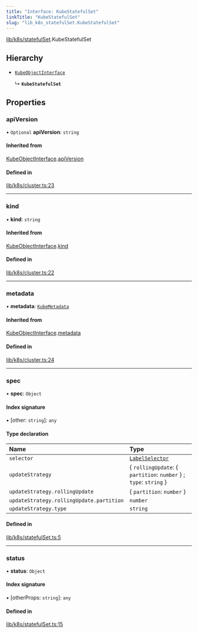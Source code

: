 ```yaml
---
title: "Interface: KubeStatefulSet"
linkTitle: "KubeStatefulSet"
slug: "lib_k8s_statefulSet.KubeStatefulSet"
---
```


[lib/k8s/statefulSet](../modules/lib_k8s_statefulSet.md).KubeStatefulSet

## Hierarchy

- [`KubeObjectInterface`](lib_k8s_cluster.KubeObjectInterface.md)

  ↳ **`KubeStatefulSet`**

## Properties

### apiVersion

• `Optional` **apiVersion**: `string`

#### Inherited from

[KubeObjectInterface](lib_k8s_cluster.KubeObjectInterface.md).[apiVersion](lib_k8s_cluster.KubeObjectInterface.md#apiversion)

#### Defined in

[lib/k8s/cluster.ts:23](https://github.com/kinvolk/headlamp/blob/f70c8787/frontend/src/lib/k8s/cluster.ts#L23)

___

### kind

• **kind**: `string`

#### Inherited from

[KubeObjectInterface](lib_k8s_cluster.KubeObjectInterface.md).[kind](lib_k8s_cluster.KubeObjectInterface.md#kind)

#### Defined in

[lib/k8s/cluster.ts:22](https://github.com/kinvolk/headlamp/blob/f70c8787/frontend/src/lib/k8s/cluster.ts#L22)

___

### metadata

• **metadata**: [`KubeMetadata`](lib_k8s_cluster.KubeMetadata.md)

#### Inherited from

[KubeObjectInterface](lib_k8s_cluster.KubeObjectInterface.md).[metadata](lib_k8s_cluster.KubeObjectInterface.md#metadata)

#### Defined in

[lib/k8s/cluster.ts:24](https://github.com/kinvolk/headlamp/blob/f70c8787/frontend/src/lib/k8s/cluster.ts#L24)

___

### spec

• **spec**: `Object`

#### Index signature

▪ [other: `string`]: `any`

#### Type declaration

| Name | Type |
| :------ | :------ |
| `selector` | [`LabelSelector`](lib_k8s_cluster.LabelSelector.md) |
| `updateStrategy` | { `rollingUpdate`: { `partition`: `number`  } ; `type`: `string`  } |
| `updateStrategy.rollingUpdate` | { `partition`: `number`  } |
| `updateStrategy.rollingUpdate.partition` | `number` |
| `updateStrategy.type` | `string` |

#### Defined in

[lib/k8s/statefulSet.ts:5](https://github.com/kinvolk/headlamp/blob/f70c8787/frontend/src/lib/k8s/statefulSet.ts#L5)

___

### status

• **status**: `Object`

#### Index signature

▪ [otherProps: `string`]: `any`

#### Defined in

[lib/k8s/statefulSet.ts:15](https://github.com/kinvolk/headlamp/blob/f70c8787/frontend/src/lib/k8s/statefulSet.ts#L15)
